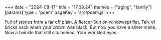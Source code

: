 +++
date = "2024-08-17"
title = "17.08.24"
themes = ["aging", "family"]
[params]
  type = 'poem'
  pageKey = 'src/poem.js'
+++

Full of stories from a far off plain,
A fiercer Sun on windswept flat,
Talk of bricks back when your crown was black,
But now you have a silver mane,
Now a twinkle that still sits behind,
Your wrinkled eyes.
